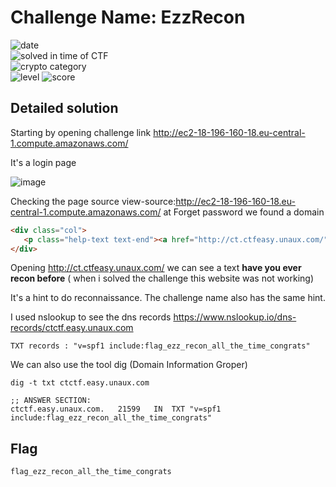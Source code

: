 
# Challenge Name: EzzRecon



![date](https://img.shields.io/badge/date-08.03.2021-brightgreen.svg)  
![solved in time of CTF](https://img.shields.io/badge/solved-in%20time%20of%20CTF-brightgreen.svg)   
![crypto category](https://img.shields.io/badge/category-Web-blueviolet.svg)   
![level](https://img.shields.io/badge/level-Easy-blue.svg)
![score](https://img.shields.io/badge/score-50-blue.svg)




## Detailed solution

Starting by opening challenge link http://ec2-18-196-160-18.eu-central-1.compute.amazonaws.com/ 

It's a login page 

![image](https://user-images.githubusercontent.com/72421091/113343422-b6835500-9327-11eb-90bb-15bdce7e106e.png)

Checking the page source view-source:http://ec2-18-196-160-18.eu-central-1.compute.amazonaws.com/ at Forget password we found a domain 

```html
<div class="col">
   <p class="help-text text-end"><a href="http://ct.ctfeasy.unaux.com/">Forgot password?</a></p>
</div>
``` 
Opening http://ct.ctfeasy.unaux.com/ we can see a text **have you ever recon before** ( when i solved the challenge this website was not working)

It's a hint to do reconnaissance. The challenge name also has the same hint. 

I used nslookup to see the dns records https://www.nslookup.io/dns-records/ctctf.easy.unaux.com  
  
```
TXT records : "v=spf1 include:flag_ezz_recon_all_the_time_congrats"
```
We can also use the tool dig (Domain Information Groper) 

```
dig -t txt ctctf.easy.unaux.com 

;; ANSWER SECTION:
ctctf.easy.unaux.com.	21599	IN	TXT	"v=spf1 include:flag_ezz_recon_all_the_time_congrats"
``` 


## Flag

```
flag_ezz_recon_all_the_time_congrats
```
